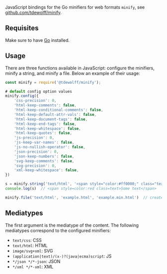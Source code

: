 JavaScript bindings for the Go minifiers for web formats `minify`, see [github.com/tdewolff/minify](https://github.com/tdewolff/minify).

## Requisites
Make sure to have [Go](https://go.dev/doc/install) installed.

## Usage
There are three functions available in JavaScript: configure the minifiers, minify a string, and minify a file. Below an example of their usage:

```js
const minify = require('@tdewolff/minify');

# default config option values
minify.config({
    'css-precision': 0,
    'html-keep-comments': false,
    'html-keep-conditional-comments': false,
    'html-keep-default-attr-vals': false,
    'html-keep-document-tags': false,
    'html-keep-end-tags': false,
    'html-keep-whitespace': false,
    'html-keep-quotes': false,
    'js-precision': 0,
    'js-keep-var-names': false,
    'js-no-nullish-operator': false,
    'json-precision': 0,
    'json-keep-numbers': false,
    'svg-keep-comments': false,
    'svg-precision': 0,
    'xml-keep-whitespace': false,
})

s = minify.string('text/html', '<span style="color:#ff0000;" class="text">Some  text</span>')
console.log(s)  // <span style=color:red class=text>Some text</span>

minify.file('text/html', 'example.html', 'example.min.html')  // creates example.min.html
```

## Mediatypes
The first argument is the mediatype of the content. The following mediatypes correspond to the configured minifiers:

- `text/css`: CSS
- `text/html`: HTML
- `image/svg+xml`: SVG
- `(application|text)/(x-)?(java|ecma)script`: JS
- `*/json */*-json`: JSON
- `*/xml */*-xml`: XML
